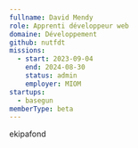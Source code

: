 ```yaml
---
fullname: David Mendy
role: Apprenti développeur web
domaine: Développement
github: nutfdt
missions:
  - start: 2023-09-04
    end: 2024-08-30
    status: admin
    employer: MIOM
startups:
  - basegun
memberType: beta
---
```


ekipafond
